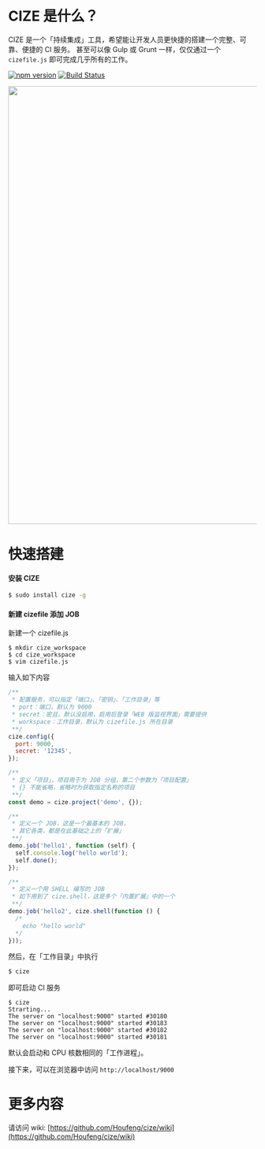 
# CIZE 是什么？
CIZE 是一个「持续集成」工具，希望能让开发人员更快捷的搭建一个完整、可靠、便捷的 CI 服务。
甚至可以像 Gulp 或 Grunt 一样，仅仅通过一个 ```cizefile.js``` 即可完成几乎所有的工作。

[![npm version](https://badge.fury.io/js/cize.svg)](http://badge.fury.io/js/cize)
[![Build Status](https://travis-ci.org/Houfeng/cize.svg?branch=master)](https://travis-ci.org/Houfeng/cize) 

<img src="https://raw.githubusercontent.com/houfeng/cize/master/screenshot/monitor.png" width="888"/>

# 快速搭建
#### 安装 CIZE
```sh
$ sudo install cize -g
```

#### 新建 cizefile 添加 JOB

新建一个 cizefile.js
```
$ mkdir cize_workspace
$ cd cize_workspace
$ vim cizefile.js
```

输入如下内容
```js
/**
 * 配置服务，可以指定「端口」、「密钥」、「工作目录」等
 * port：端口，默认为 9000
 * secret：密且，默认没启用，启用后登录「WEB 版监视界面」需要提供
 * workspace：工作目录，默认为 cizefile.js 所在目录
 **/
cize.config({
  port: 9000,
  secret: '12345',
});

/**
 * 定义「项目」，项目用于为 JOB 分组，第二个参数为「项目配置」
 * {} 不能省略，省略时为获取指定名称的项目
 **/
const demo = cize.project('demo', {});

/**
 * 定义一个 JOB，这是一个最基本的 JOB，
 * 其它各类，都是在此基础之上的「扩展」
 **/
demo.job('hello1', function (self) {
  self.console.log('hello world');
  self.done();
});

/**
 * 定义一个用 SHELL 编写的 JOB
 * 如下用到了 cize.shell，这是多个「内置扩展」中的一个
 **/
demo.job('hello2', cize.shell(function () {
  /*
    echo "hello world"
  */
}));
```

然后，在「工作目录」中执行
```sh
$ cize
```

即可启动 CI 服务
```
$ cize
Strarting...
The server on "localhost:9000" started #30180
The server on "localhost:9000" started #30183
The server on "localhost:9000" started #30182
The server on "localhost:9000" started #30181
```
默认会启动和 CPU 核数相同的「工作进程」。

接下来，可以在浏览器中访问 ```http://localhost/9000```

# 更多内容

请访问 wiki: [https://github.com/Houfeng/cize/wiki](https://github.com/Houfeng/cize/wiki)